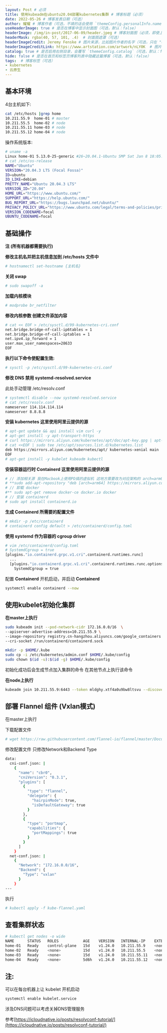 ```yaml
---
layout: Post # 必须
title: 使用kubeadm在ubuntu20.04部署kubernetes集群 # 博客标题（必须）
date: 2022-05-26 # 博客发表日期（可选）
author: 耀耀 # 博客作者（可选，不填的话会使用 `themeConfig.personalInfo.name`）
useHeaderImage: true # 是否在博客中显示封面图（可选，默认：false）
headerImage: /img/in-post/2017-06-09/header.jpeg # 博客封面图（必须，即使上一项选了 false，因为图片也需要在首页显示）
headerMask: rgba(40, 57, 101, .4)  # 封面图遮罩（可选）
headerImageCredit: Jeremy Fenske # 图片来源，比如图片作者的名字（可选，只在 "useHeaderImage: true" 时有效）
headerImageCreditLink: https://www.artstation.com/artwork/nLY0K  # 图片来源的链接（可选，只在 "useHeaderImage: true" 时有效）
catalog: true # 是否启用右侧目录，会覆写 `themeConfig.catalog`（可选，默认：false）
hide: false # 是否在首页和标签页博客列表中隐藏这篇博客（可选，默认：false）
tags:  # 博客标签（可选）
- kubernetes
- 云原生
---
```


## 基本环境

4台主机如下:

```bash
cat /etc/hosts |grep home
10.211.55.9  home-01 # master
10.211.55.5  home-02 # node
10.211.55.11 home-03 # node
10.211.55.12 home-04 # node
```

操作系统版本:

```bash
# uname -a
Linux home-01 5.13.0-25-generic #26~20.04.1-Ubuntu SMP Sat Jan 8 18:05:46 UTC 2022 aarch64 aarch64 aarch64 GNU/Linux
# cat /etc/os-release
NAME="Ubuntu"
VERSION="20.04.3 LTS (Focal Fossa)"
ID=ubuntu
ID_LIKE=debian
PRETTY_NAME="Ubuntu 20.04.3 LTS"
VERSION_ID="20.04"
HOME_URL="https://www.ubuntu.com/"
SUPPORT_URL="https://help.ubuntu.com/"
BUG_REPORT_URL="https://bugs.launchpad.net/ubuntu/"
PRIVACY_POLICY_URL="https://www.ubuntu.com/legal/terms-and-policies/privacy-policy"
VERSION_CODENAME=focal
UBUNTU_CODENAME=focal
```

## 基础操作

**注 (所有机器都需要执行)**

**修改主机名并把主机信息加到 /etc/hosts 文件中**

```bash
# hostnamectl set-hostname {主机名}
```

**关闭 swap**

```bash
# sudo swapoff -a
```

**加载内核模块**

```bash
# modprobe br_netfilter
```

**修改内核参数 创建文件添加内容**

```bash
# cat << EOF > /etc/sysctl.d/99-kubernetes-cri.conf
net.bridge.bridge-nf-call-ip6tables = 1
net.bridge.bridge-nf-call-iptables = 1
net.ipv4.ip_forward = 1
user.max_user_namespaces=28633
EOF
```

**执行以下命令使配置生效:**

```bash
# sysctl -p /etc/sysctl.d/99-kubernetes-cri.conf
```

**修改 DNS 禁用 systemd-resolved.service**

此处手动管理 /etc/resolv.conf

```bash
# systemctl disable --now systemd-resolved.service
# cat /etc/resolv.conf
nameserver 114.114.114.114
nameserver 8.8.8.8
```

**安装 kubernetes 这里使用阿里云提供的源**

```bash
# apt-get update && api install vim curl -y
# apt-get install -y apt-transport-https
# curl https://mirrors.aliyun.com/kubernetes/apt/doc/apt-key.gpg | apt-key add -
# cat <<EOF | sudo tee /etc/apt/sources.list.d/kubernetes.list
deb https://mirrors.aliyun.com/kubernetes/apt/ kubernetes-xenial main
EOF
# apt-get install -y kubelet kubeadm kubectl
```

**安装容器运行时 Containerd 这里使用阿里云提供的源**

```bash
# // 添加相关源 我在Macbook上使用PD搞的虚拟机 这地方需要改为对应架构的 arch=arm64
# **sudo add-apt-repository "deb [arch=arm64] https://mirrors.aliyun.com/docker-ce/linux/ubuntu $(lsb_release -cs) stable"
# // 卸载 docker
#** sudo apt-get remove docker-ce docker.io docker
# // 安装 containerd
# sudo apt install containerd.io
```

**生成 Containerd 所需要的配置文件**

```bash
# mkdir -p /etc/containerd
# containerd config default > /etc/containerd/config.toml
```

**使用 systemd 作为容器的 cgroup driver**

```bash
# vim /etc/containerd/config.toml
# SystemdCgroup = true
[plugins."io.containerd.grpc.v1.cri".containerd.runtimes.runc]
  ...
  [plugins."io.containerd.grpc.v1.cri".containerd.runtimes.runc.options]
    SystemdCgroup = true
```

配置 **Containerd** 开机启动，并启动 **Containerd**

```bash
systemctl enable containerd --now
```

## 使用kubelet初始化集群

****在master上执行****

```bash
sudo kubeadm init --pod-network-cidr 172.16.0.0/16  \
--apiserver-advertise-address=10.211.55.9 \
--image-repository registry.cn-hangzhou.aliyuncs.com/google_containers \
--cri-socket /run/containerd/containerd.sock
```

```bash
mkdir -p $HOME/.kube
sudo cp -i /etc/kubernetes/admin.conf $HOME/.kube/config
sudo chown $(id -u):$(id -g) $HOME/.kube/config
```

初始化成功后会生成节点加入集群的命令 在其他节点上执行该命令

****在node上执行****

```bash
kubeadm join 10.211.55.9:6443 --token mldghy.xtf4a0u9bw8ltsvu --discovery-token-ca-cert-hash sha256:2b0f87c543d77e0b8f843db47c95985febe17a19de747b064720097db9b9535c
```

## **部署 Flannel 组件 (Vxlan模式)**

在master上执行

下载配置文件

```bash
# wget https://raw.githubusercontent.com/flannel-io/flannel/master/Documentation/kube-flannel.yml
```

修改配置文件 只修改Network和Backend Type

```bash
data:
  cni-conf.json: |
    {
      "name": "cbr0",
      "cniVersion": "0.3.1",
      "plugins": [
        {
          "type": "flannel",
          "delegate": {
            "hairpinMode": true,
            "isDefaultGateway": true
          }
        },
        {
          "type": "portmap",
          "capabilities": {
            "portMappings": true
          }
        }
      ]
    }
  net-conf.json: |
    {
      "Network": "172.16.0.0/16",
      "Backend": {
        "Type": "vxlan"
      }
    }
---
```

执行

```bash
# kubectl apply -f kube-flannel.yaml
```

## 查看集群状态

```bash
# kubectl get nodes -o wide
NAME      STATUS   ROLES           AGE    VERSION   INTERNAL-IP    EXTERNAL-IP   OS-IMAGE             KERNEL-VERSION      CONTAINER-RUNTIME
home-01   Ready    control-plane   15d    v1.24.0   10.211.55.9    <none>        Ubuntu 20.04.3 LTS   5.13.0-25-generic   containerd://1.6.4
home-02   Ready    <none>          15d    v1.24.0   10.211.55.5    <none>        Ubuntu 20.04.3 LTS   5.13.0-25-generic   containerd://1.6.4
home-03   Ready    <none>          15d    v1.24.0   10.211.55.11   <none>        Ubuntu 20.04.3 LTS   5.13.0-25-generic   containerd://1.6.4
home-04   Ready    <none>          5d6h   v1.24.0   10.211.55.12   <none>        Ubuntu 20.04.3 LTS   5.13.0-25-generic   containerd://1.6.4
```

## 注:

可以在每台机器上让 kubelet 开机启动

```bash
systemctl enable kubelet.service
```

涉及DNS问题可以考虑关掉DNS管理服务

参考[https://icloudnative.io/posts/resolvconf-tutorial/](https://icloudnative.io/posts/resolvconf-tutorial/)
